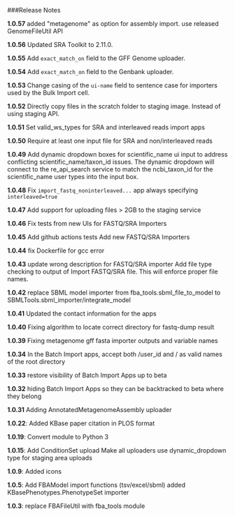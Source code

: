 ###Release Notes

**1.0.57**
added "metagenome" as option for assembly import.
use released GenomeFileUtil API

**1.0.56**
Updated SRA Toolkit to 2.11.0.

**1.0.55**
Add `exact_match_on` field to the GFF Genome uploader.

**1.0.54**
Add `exact_match_on` field to the Genbank uploader.

**1.0.53**
Change casing of the `ui-name` field to sentence case for importers used by the Bulk Import cell.

**1.0.52**
Directly copy files in the scratch folder to staging image. Instead of using staging API.

**1.0.51**
Set valid_ws_types for SRA and interleaved reads import apps

**1.0.50**
Require at least one input file for SRA and non/interleaved reads

**1.0.49**
Add dynamic dropdown boxes for scientific_name ui input to address conflicting scientific_name/taxon_id issues. The dynamic dropdown will connect to the re_api_search service to match the ncbi_taxon_id for the scientific_name user types into the input box.

**1.0.48**
Fix `import_fastq_noninterleaved...` app always specifying `interleaved=true`

**1.0.47**
Add support for uploading files > 2GB to the staging service

**1.0.46**
Fix tests from new UIs for FASTQ/SRA Importers

**1.0.45**
Add github actions tests
Add new FASTQ/SRA Importers

**1.0.44**
fix Dockerfile for gcc error

**1.0.43**
update wrong description for FASTQ/SRA importer
Add file type checking to output of Import FASTQ/SRA file. This will enforce proper file names.

**1.0.42**
replace SBML model importer from fba_tools.sbml_file_to_model to SBMLTools.sbml_importer/integrate_model

**1.0.41**
Updated the contact information for the apps

**1.0.40**
Fixing algorithm to locate correct directory for fastq-dump result

**1.0.39**
Fixing metagenome gff fasta importer outputs and variable names

**1.0.34**
In the Batch Import apps, accept both /user_id and / as valid names of the root directory

**1.0.33**
restore visibility of Batch Import Apps up to beta

**1.0.32**
hiding Batch Import Apps so they can be backtracked to beta where they belong

**1.0.31**
Adding AnnotatedMetagenomeAssembly uploader

**1.0.22**:
Added KBase paper citation in PLOS format

**1.0.19**:
Convert  module to Python 3

**1.0.15**:
Add ConditionSet upload
Make all uploaders use dynamic_dropdown type for staging area uploads

**1.0.9**:
Added icons

**1.0.5**:
Add FBAModel import functions (tsv/excel/sbml)
added KBasePhenotypes.PhenotypeSet importer

**1.0.3**:
replace FBAFileUtil with fba_tools module
